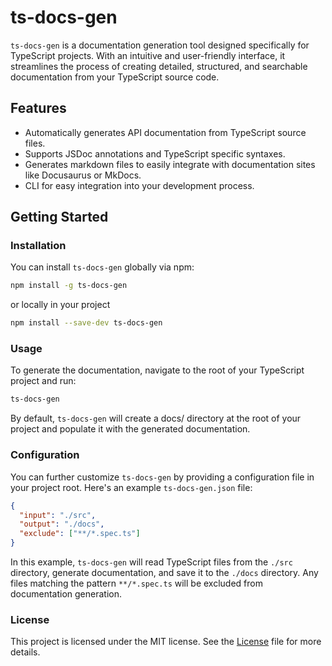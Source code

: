 # ts-docs-gen

`ts-docs-gen` is a documentation generation tool designed specifically for TypeScript projects. With an intuitive and user-friendly interface, it streamlines the process of creating detailed, structured, and searchable documentation from your TypeScript source code.

## Features

- Automatically generates API documentation from TypeScript source files.
- Supports JSDoc annotations and TypeScript specific syntaxes.
- Generates markdown files to easily integrate with documentation sites like Docusaurus or MkDocs.
- CLI for easy integration into your development process.

## Getting Started

### Installation

You can install `ts-docs-gen` globally via npm:

```bash
npm install -g ts-docs-gen
```
or locally in your project
```bash
npm install --save-dev ts-docs-gen
```

### Usage
To generate the documentation, navigate to the root of your TypeScript project and run:

```bash
ts-docs-gen
```
By default, `ts-docs-gen` will create a docs/ directory at the root of your project and populate it with the generated documentation.

### Configuration
You can further customize `ts-docs-gen` by providing a configuration file in your project root. Here's an example `ts-docs-gen.json` file:

```json
{
  "input": "./src",
  "output": "./docs",
  "exclude": ["**/*.spec.ts"]
}
```
In this example, `ts-docs-gen` will read TypeScript files from the `./src` directory, generate documentation, and save it to the `./docs` directory. Any files matching the pattern `**/*.spec.ts` will be excluded from documentation generation.

### License

This project is licensed under the MIT license. See the [License](https://github.com/kuttim/ts-docs-gen/blob/master/LICENSE) file for more details.
